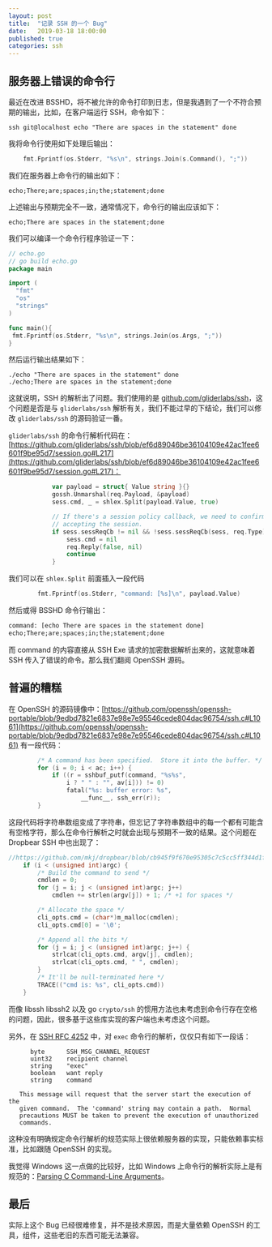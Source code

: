 ```yaml
---
layout: post
title:  "记录 SSH 的一个 Bug"
date:   2019-03-18 18:00:00
published: true
categories: ssh
---
```


## 服务器上错误的命令行

最近在改进 BSSHD，将不被允许的命令打印到日志，但是我遇到了一个不符合预期的输出，比如，在客户端运行 SSH，命令如下：

```shell
ssh git@localhost echo "There are spaces in the statement" done
```

我将命令行使用如下处理后输出：

```go
	fmt.Fprintf(os.Stderr, "%s\n", strings.Join(s.Command(), ";"))
```

我们在服务器上命令行的输出如下：

```shell
echo;There;are;spaces;in;the;statement;done
```

上述输出与预期完全不一致，通常情况下，命令行的输出应该如下：

```shell
echo;There are spaces in the statement;done
```

我们可以编译一个命令行程序验证一下：

```go
// echo.go
// go build echo.go
package main

import (
  "fmt"
  "os"
  "strings"
)

func main(){
 fmt.Fprintf(os.Stderr, "%s\n", strings.Join(os.Args, ";"))
}

```

然后运行输出结果如下：

```shell
./echo "There are spaces in the statement" done
./echo;There are spaces in the statement;done
```

这就说明，SSH 的解析出了问题。我们使用的是 [github.com/gliderlabs/ssh](https://github.com/gliderlabs/ssh)，这个问题是否是与 `gliderlabs/ssh` 解析有关，我们不能过早的下结论，我们可以修改 `gliderlabs/ssh`  的源码验证一番。

`gliderlabs/ssh` 的命令行解析代码在：[https://github.com/gliderlabs/ssh/blob/ef6d89046be36104109e42ac1fee6601f9be95d7/session.go#L217](https://github.com/gliderlabs/ssh/blob/ef6d89046be36104109e42ac1fee6601f9be95d7/session.go#L217)：

```go
			var payload = struct{ Value string }{}
			gossh.Unmarshal(req.Payload, &payload)
			sess.cmd, _ = shlex.Split(payload.Value, true)

			// If there's a session policy callback, we need to confirm before
			// accepting the session.
			if sess.sessReqCb != nil && !sess.sessReqCb(sess, req.Type) {
				sess.cmd = nil
				req.Reply(false, nil)
				continue
			}
```

我们可以在 `shlex.Split` 前面插入一段代码 

```go
		fmt.Fprintf(os.Stderr, "command: [%s]\n", payload.Value)
```

然后或得 BSSHD 命令行输出：

```txt
command: [echo There are spaces in the statement done]
echo;There;are;spaces;in;the;statement;done
```
而 command 的内容直接从 SSH Exe 请求的加密数据解析出来的，这就意味着 SSH 传入了错误的命令。那么我们翻阅 OpenSSH 源码。

## 普遍的糟糕

在 OpenSSH 的源码镜像中：[https://github.com/openssh/openssh-portable/blob/9edbd7821e6837e98e7e95546cede804dac96754/ssh.c#L1061](https://github.com/openssh/openssh-portable/blob/9edbd7821e6837e98e7e95546cede804dac96754/ssh.c#L1061) 有一段代码：

```c
		/* A command has been specified.  Store it into the buffer. */
		for (i = 0; i < ac; i++) {
			if ((r = sshbuf_putf(command, "%s%s",
			    i ? " " : "", av[i])) != 0)
				fatal("%s: buffer error: %s",
				    __func__, ssh_err(r));
		}
```

这段代码将字符串数组变成了字符串，但忘记了字符串数组中的每一个都有可能含有空格字符，那么在命令行解析之时就会出现与预期不一致的结果。这个问题在 Dropbear SSH 中也出现了：

```c
//https://github.com/mkj/dropbear/blob/cb945f9f670e95305c7c5cc5ff344d1f2707b602/cli-runopts.c#L390
	if (i < (unsigned int)argc) {
		/* Build the command to send */
		cmdlen = 0;
		for (j = i; j < (unsigned int)argc; j++)
			cmdlen += strlen(argv[j]) + 1; /* +1 for spaces */

		/* Allocate the space */
		cli_opts.cmd = (char*)m_malloc(cmdlen);
		cli_opts.cmd[0] = '\0';

		/* Append all the bits */
		for (j = i; j < (unsigned int)argc; j++) {
			strlcat(cli_opts.cmd, argv[j], cmdlen);
			strlcat(cli_opts.cmd, " ", cmdlen);
		}
		/* It'll be null-terminated here */
		TRACE(("cmd is: %s", cli_opts.cmd))
	}

```

而像 libssh libssh2 以及 go `crypto/ssh` 的惯用方法也未考虑到命令行存在空格的问题，因此，很多基于这些库实现的客户端也未考虑这个问题。

另外，在 [SSH RFC 4252](https://tools.ietf.org/html/rfc4254#section-6.5) 中，对 `exec` 命令行的解析，仅仅只有如下一段话：

```
      byte      SSH_MSG_CHANNEL_REQUEST
      uint32    recipient channel
      string    "exec"
      boolean   want reply
      string    command

   This message will request that the server start the execution of the
   given command.  The 'command' string may contain a path.  Normal
   precautions MUST be taken to prevent the execution of unauthorized
   commands.
```

这种没有明确规定命令行解析的规范实际上很依赖服务器的实现，只能依赖事实标准，比如跟随 OpenSSH 的实现。

我觉得 Windows 这一点做的比较好，比如 Windows 上命令行的解析实际上是有规范的：[Parsing C Command-Line Arguments](https://docs.microsoft.com/en-us/previous-versions/ms880421(v=msdn.10))。

## 最后

实际上这个 Bug 已经很难修复，并不是技术原因，而是大量依赖 OpenSSH 的工具，组件，这些老旧的东西可能无法兼容。